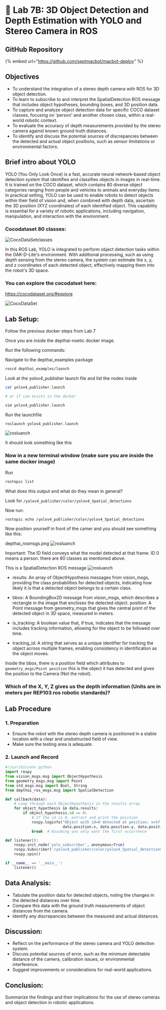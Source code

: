 
# 💾 Lab 7B: 3D Object Detection and Depth Estimation with YOLO and Stereo Camera in ROS

## GitHub Repository

{% embed url="https://github.com/septmacbot/macbot-deploy" %}

## Objectives


- To understand the integration of a stereo depth camera with ROS for 3D object detection.
- To learn to subscribe to and interpret the SpatialDetection ROS message that includes object hypotheses, bounding boxes, and 3D position data.
- To capture and analyze object detection data for specific COCO dataset classes, focusing on 'person' and another chosen class, within a real-world robotic context.
- To evaluate the accuracy of depth measurements provided by the stereo camera against known ground truth distances.
- To identify and discuss the potential sources of discrepancies between the detected and actual object positions, such as sensor limitations or environmental factors.

## Brief intro about YOLO 

YOLO (You Only Look Once) is a fast, accurate neural network-based object detection system that identifies and classifies objects in images in real-time. It is trained on the COCO dataset, which contains 80 diverse object categories ranging from people and vehicles to animals and everyday items. In practical setting, YOLO can be used to enable robots to detect objects within their field of vision and, when combined with depth data, ascertain the 3D position (XYZ coordinates) of each identified object. This capability is essential for a variety of robotic applications, including navigation, manipulation, and interaction with the environment.

### Cocodataset 80 classes:
![CocoDataSetclasses](Images/cococlasses.png)


In this ROS Lab, YOLO is integrated to perform object detection tasks within the OAK-D-Lite's environment. With additional processing, such as using depth sensing from the stereo camera, the system can estimate the x, y, and z coordinates of each detected object, effectively mapping them into the robot's 3D space.


### You can explore the cocodatset here:

https://cocodataset.org/#explore

![CocoDataSet](Images/coco.png)


## Lab Setup:

Follow the previous docker steps from Lab 7

Once you are inside the depthai-noetic docker image.

Run the following commands:

Navigate to the depthai_examples package

```bash
roscd depthai_examples/launch
```

Look at the yolov4_publisher launch file and list the nodes inside

```bash
cat yolov4_publisher.launch

# or if vim exists in the docker

vim yolov4_publisher.launch
```

Run the launchfile

```bash
roslaunch yolov4_publisher.launch
```

![rosluanch](Images/yolo_launch.png)

It should look something like this 


### Now in a new terminal window (make sure you are inside the same docker image)

Run 
```bash
rostopic list
```

What does this output and what do they mean in general?

Look for `/yolov4_publisher/color/yolov4_Spatial_detections`

Now run:

```bash
rostopic echo /yolov4_publisher/color/yolov4_Spatial_detections
```

Now position yourself in front of the camer and you should see something like this:

depthai_rosmsgs.png
![rosluanch](Images/depthai_rosmsgs.png)


Important: The ID field conveys what the model detected at that frame. ID 0 means a person. there are 80 classes as mentioned above.


This is a SpatialDetection ROS message
![rosluanch](Images/spatialdetection_rosmsg.png)

- results: An array of ObjectHypothesis messages from vision_msgs, providing the class probabilities for detected objects, indicating how likely it is that a detected object belongs to a certain class.

- bbox: A BoundingBox2D message from vision_msgs, which describes a rectangle in the image that encloses the detected object.
position: A Point message from geometry_msgs that gives the central point of the detected object in 3D space, measured in meters.

- is_tracking: A boolean value that, if true, indicates that the message includes tracking information, allowing for the object to be followed over time.

- tracking_id: A string that serves as a unique identifier for tracking the object across multiple frames, enabling consistency in identification as the object moves.


Inside the bbox, there is a position field which attributes to `geometry_msgs/Point position` this is the object it has detected and gives the position to the Camera (Not the robot). 

### Which of the X, Y, Z gives us the depth information (Units are in meters per REP103 ros robotic standards)?



## Lab Procedure

### 1. Preparation
- Ensure the robot with the stereo depth camera is positioned in a stable location with a clear and unobstructed field of view.
- Make sure the testing area is adequate.

### 2. Launch and Record
```python
#!/usr/bin/env python
import rospy
from vision_msgs.msg import ObjectHypothesis
from geometry_msgs.msg import Point
from std_msgs.msg import Bool, String
from depthai_ros_msgs.msg import SpatialDetection

def callback(data):
    # Loop through each ObjectHypothesis in the results array
    for object_hypothesis in data.results:
        if object_hypothesis.id == 0:
            # If the id is 0, extract and print the position
            rospy.loginfo("Object with id=0 detected at position: x=%f, y=%f, z=%f", 
                          data.position.x, data.position.y, data.position.z)
            break  # Assuming you only want the first occurrence

def listener():
    rospy.init_node('yolo_subscriber', anonymous=True)
    rospy.Subscriber('/yolov4_publisher/color/yolov4_Spatial_detections', SpatialDetection, callback)
    rospy.spin()

if __name__ == '__main__':
    listener()
```


## Data Analysis:

- Tabulate the position data for detected objects, noting the changes in the detected distances over time.
- Compare this data with the ground truth measurements of object distances from the camera.
- Identify any discrepancies between the measured and actual distances.


## Discussion:

- Reflect on the performance of the stereo camera and YOLO detection system.
- Discuss potential sources of error, such as the minimum detectable distance of the camera, calibration issues, or environmental interference.
- Suggest improvements or considerations for real-world applications.

## Conclusion:
Summarize the findings and their implications for the use of stereo cameras and object detection in robotic applications.

